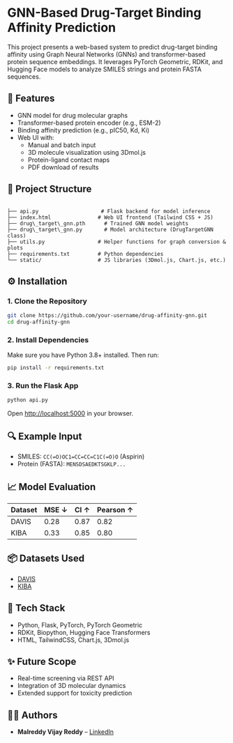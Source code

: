 # GNN-Based Drug-Target Binding Affinity Prediction

This project presents a web-based system to predict drug-target binding affinity using Graph Neural Networks (GNNs) and transformer-based protein sequence embeddings. It leverages PyTorch Geometric, RDKit, and Hugging Face models to analyze SMILES strings and protein FASTA sequences.

## 🚀 Features

- GNN model for drug molecular graphs
- Transformer-based protein encoder (e.g., ESM-2)
- Binding affinity prediction (e.g., pIC50, Kd, Ki)
- Web UI with:
  - Manual and batch input
  - 3D molecule visualization using 3Dmol.js
  - Protein-ligand contact maps
  - PDF download of results

## 📁 Project Structure

```

├── api.py                    # Flask backend for model inference
├── index.html               # Web UI frontend (Tailwind CSS + JS)
├── drug\_target\_gnn.pth      # Trained GNN model weights
├── drug\_target\_gnn.py       # Model architecture (DrugTargetGNN class)
├── utils.py                 # Helper functions for graph conversion & plots
├── requirements.txt         # Python dependencies
└── static/                  # JS libraries (3Dmol.js, Chart.js, etc.)

````

## ⚙️ Installation

### 1. Clone the Repository

```bash
git clone https://github.com/your-username/drug-affinity-gnn.git
cd drug-affinity-gnn
````

### 2. Install Dependencies

Make sure you have Python 3.8+ installed. Then run:

```bash
pip install -r requirements.txt
```

### 3. Run the Flask App

```bash
python api.py
```

Open [http://localhost:5000](http://localhost:5000) in your browser.

## 🔍 Example Input

* SMILES: `CC(=O)OC1=CC=CC=C1C(=O)O` (Aspirin)
* Protein (FASTA): `MENSDSAEDKTSGKLP...`

## 📈 Model Evaluation

| Dataset | MSE ↓ | CI ↑ | Pearson ↑ |
| ------- | ----- | ---- | --------- |
| DAVIS   | 0.28  | 0.87 | 0.82      |
| KIBA    | 0.33  | 0.85 | 0.80      |

## 📦 Datasets Used

* [DAVIS](https://www.bioinf.jku.at/research/DeepDTA/)
* [KIBA](https://www.bioinf.jku.at/research/DeepDTA/)

## 🧪 Tech Stack

* Python, Flask, PyTorch, PyTorch Geometric
* RDKit, Biopython, Hugging Face Transformers
* HTML, TailwindCSS, Chart.js, 3Dmol.js

## ✨ Future Scope

* Real-time screening via REST API
* Integration of 3D molecular dynamics
* Extended support for toxicity prediction

## 👨‍💻 Authors

* **Malreddy Vijay Reddy** – [LinkedIn](https://www.linkedin.com/in/vijay_reddy-vr1902)

